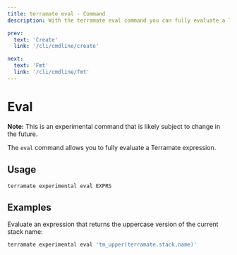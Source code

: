 ```yaml
---
title: terramate eval - Command
description: With the terramate eval command you can fully evaluate a Terramate expression.

prev:
  text: 'Create'
  link: '/cli/cmdline/create'

next:
  text: 'Fmt'
  link: '/cli/cmdline/fmt'
---
```


# Eval

**Note:** This is an experimental command that is likely subject to change in the future.

The `eval` command allows you to fully evaluate a Terramate expression.

## Usage

`terramate experimental eval EXPRS`

## Examples

Evaluate an expression that returns the uppercase version of the current stack name: 

```bash
terramate experimental eval 'tm_upper(terramate.stack.name)'
```
